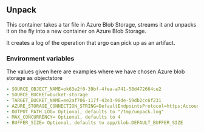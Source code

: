 ## Unpack

This container takes a tar file in Azure Blob Storage, streams it and unpacks it on the fly into a new container on
Azure Blob Storage.

It creates a log of the operation that argo can pick up as an artifact.


### Environment variables
The values given here are examples where we have chosen Azure blob storage as objectstore
```yaml
- SOURCE_OBJECT_NAME=ok63e2f0-39bf-4fea-a741-58d472664ce2
- SOURCE_BUCKET=bucket-storage
- TARGET_BUCKET_NAME=ee2af706-117f-43e3-98de-59db2cc6f231
- AZURE_STORAGE_CONNECTION_STRING=DefaultEndpointsProtocol=https;AccountName=**********;AccountKey=**********;EndpointSuffix=core.windows.net
- OUTPUT_PATH_LOG= Optional, defaults to "/tmp/unpack.log"
- MAX_CONCURRENCY= Optional, defaults to 4
- BUFFER_SIZE= Optional, defaults to app/blob.DEFAULT_BUFFER_SIZE
```
